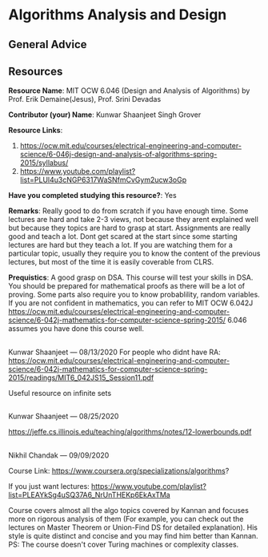 # Algorithms Analysis and Design

## General Advice

## Resources

**Resource Name**: MIT OCW 6.046 (Design and Analysis of Algorithms) by Prof. Erik Demaine(Jesus), Prof. Srini Devadas

**Contributor (your) Name**: Kunwar Shaanjeet Singh Grover

**Resource Links**: 

1. https://ocw.mit.edu/courses/electrical-engineering-and-computer-science/6-046j-design-and-analysis-of-algorithms-spring-2015/syllabus/
1. https://www.youtube.com/playlist?list=PLUl4u3cNGP6317WaSNfmCvGym2ucw3oGp

**Have you completed studying this resource?**: Yes

**Remarks**: Really good to do from scratch if you have enough time. Some lectures are hard and take 2-3 views, not because they arent explained well but because they topics are hard to grasp at start. Assignments are really good and teach a lot. Dont get scared at the start since some starting lectures are hard but they teach a lot. 
If you are watching them for a particular topic, usually they require you to know the content of the previous lectures, but most of the time it is easily coverable from CLRS.

**Prequistics**: A good grasp on DSA. This course will test your skills in DSA. You should be prepared for mathematical proofs as there will be a lot of proving. Some parts also require you to know probablility, random variables. If you are not confident in mathematics, you can refer to MIT OCW 6.042J https://ocw.mit.edu/courses/electrical-engineering-and-computer-science/6-042j-mathematics-for-computer-science-spring-2015/ 6.046 assumes you have done this course well.

##

Kunwar Shaanjeet — 08/13/2020
For people who didnt have RA: https://ocw.mit.edu/courses/electrical-engineering-and-computer-science/6-042j-mathematics-for-computer-science-spring-2015/readings/MIT6_042JS15_Session11.pdf

Useful resource on infinite sets

##

Kunwar Shaanjeet — 08/25/2020

https://jeffe.cs.illinois.edu/teaching/algorithms/notes/12-lowerbounds.pdf

## 

Nikhil Chandak — 09/09/2020

Course Link: https://www.coursera.org/specializations/algorithms?

If you just want lectures: https://www.youtube.com/playlist?list=PLEAYkSg4uSQ37A6_NrUnTHEKp6EkAxTMa

Course covers almost all the algo topics covered by Kannan and focuses more on rigorous analysis of them (For example, you can check out the lectures on Master Theorem or Union-Find DS for detailed explanation). His style is quite distinct and concise and you may find him better than Kannan. 
PS: The course doesn't cover Turing machines or complexity classes.
